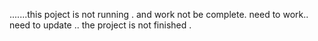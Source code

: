 .......this poject is not running . and work not be complete.
need to work.. need to update
..
the project is not finished .

